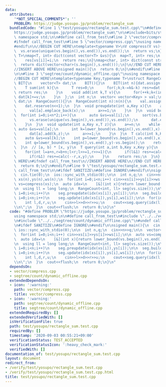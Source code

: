 ```yaml
---
data:
  attributes:
    '*NOT_SPECIAL_COMMENTS*': ''
    PROBLEM: https://judge.yosupo.jp/problem/rectangle_sum
  bundledCode: "#line 1 \"test/yosupo/rectangle_sum.test.cpp\"\n#define PROBLEM \"\
    https://judge.yosupo.jp/problem/rectangle_sum\"\n\n#include<bits/stdc++.h>\nusing\
    \ namespace std;\n\n#define call_from_test\n#line 2 \"vector/compress.cpp\"\n\n\
    #ifndef call_from_test\n#line 5 \"vector/compress.cpp\"\nusing namespace std;\n\
    #endif\n\n//BEGIN CUT HERE\ntemplate<typename V>\nV compress(V vs){\n  sort(vs.begin(),vs.end());\n\
    \  vs.erase(unique(vs.begin(),vs.end()),vs.end());\n  return vs;\n}\ntemplate<typename\
    \ T>\nmap<T, int> dict(const vector<T> &vs){\n  map<T, int> res;\n  for(int i=0;i<(int)vs.size();i++)\n\
    \    res[vs[i]]=i;\n  return res;\n}\nmap<char, int> dict(const string &s){\n\
    \  return dict(vector<char>(s.begin(),s.end()));\n}\n//END CUT HERE\n#ifndef call_from_test\n\
    //INSERT ABOVE HERE\nsigned main(){\n  return 0;\n}\n#endif\n#line 1 \"segtree/count/dynamic_offline.cpp\"\
    \n\n#line 3 \"segtree/count/dynamic_offline.cpp\"\nusing namespace std;\n#endif\n\
    //BEGIN CUT HERE\ntemplate<typename Key,typename T>\nstruct RangeCount{\n  struct\
    \ BIT{\n    vector<T> dat;\n    BIT(){}\n    BIT(int n){dat.assign(++n,0);}\n\
    \    T sum(int k){\n      T res=0;\n      for(;k;k-=k&-k) res+=dat[k];\n     \
    \ return res;\n    }\n    void add(int k,T v){\n      for(++k;k<(int)dat.size();k+=k&-k)\
    \ dat[k]+=v;\n    }\n  };\n  int n;\n  vector< vector<Key> > val;\n  vector<BIT>\
    \ dat;\n  RangeCount(){}\n  RangeCount(int n):n(n){\n    val.assign(n<<1,vector<Key>());\n\
    \    dat.reserve(n<<1);\n  }\n  void preupdate(int a,Key x){\n    a+=n;\n    while(a){\n\
    \      val[a].emplace_back(x);\n      a>>=1;\n    }\n  }\n  void build(){\n  \
    \  for(int i=0;i<n*2;i++){\n      auto &vs=val[i];\n      sort(vs.begin(),vs.end());\n\
    \      vs.erase(unique(vs.begin(),vs.end()),vs.end());\n      dat.emplace_back(vs.size());\n\
    \    }\n  }\n  void update(int a,Key x,T z){\n    a+=n;\n    while(a){\n     \
    \ auto &vs=val[a];\n      int k=lower_bound(vs.begin(),vs.end(),x)-vs.begin();\n\
    \      dat[a].add(k,z);\n      a>>=1;\n    }\n  }\n  T calc(int k,Key x,Key y){\n\
    \    auto &vs=val[k];\n    int p=lower_bound(vs.begin(),vs.end(),x)-vs.begin();\n\
    \    int q=lower_bound(vs.begin(),vs.end(),y)-vs.begin();\n    return dat[k].sum(q)-dat[k].sum(p);\n\
    \  }\n  // [a, b) * [x, y)\n  T query(int a,int b,Key x,Key y){\n    T res=0;\n\
    \    for(int l=a+n,r=b+n;l<r;l>>=1,r>>=1){\n      if(l&1) res+=calc(l++,x,y);\n\
    \      if(r&1) res+=calc(--r,x,y);\n    }\n    return res;\n  }\n};\n//END CUT\
    \ HERE\n#ifndef call_from_test\n//INSERT ABOVE HERE\n//END CUT HERE\nsigned main(){\n\
    \  return 0;\n}\n#endif\n#line 9 \"test/yosupo/rectangle_sum.test.cpp\"\n#undef\
    \ call_from_test\n\n#ifdef SANITIZE\n#define IGNORE\n#endif\n\nsigned main(){\n\
    \  cin.tie(0);\n  ios::sync_with_stdio(0);\n\n  int n,q;\n  cin>>n>>q;\n\n  vector<int>\
    \ xs(n),ys(n),ws(n);\n  for(int i=0;i<n;i++) cin>>xs[i]>>ys[i]>>ws[i];\n\n  auto\
    \ vs=compress(xs);\n  auto idx=\n    [&](int x){return lower_bound(vs.begin(),vs.end(),x)-vs.begin();};\n\
    \n  using ll = long long;\n  RangeCount<int, ll> seg(vs.size());\n\n  for(int\
    \ i=0;i<n;i++)\n    seg.preupdate(idx(xs[i]),ys[i]);\n\n  seg.build();\n\n  for(int\
    \ i=0;i<n;i++)\n    seg.update(idx(xs[i]),ys[i],ws[i]);\n\n  for(int i=0;i<q;i++){\n\
    \    int l,d,r,u;\n    cin>>l>>d>>r>>u;\n    cout<<seg.query(idx(l),idx(r),d,u)<<\"\
    \\n\";\n  }\n  cout<<flush;\n  return 0;\n}\n"
  code: "#define PROBLEM \"https://judge.yosupo.jp/problem/rectangle_sum\"\n\n#include<bits/stdc++.h>\n\
    using namespace std;\n\n#define call_from_test\n#include \"../../vector/compress.cpp\"\
    \n#include \"../../segtree/count/dynamic_offline.cpp\"\n#undef call_from_test\n\
    \n#ifdef SANITIZE\n#define IGNORE\n#endif\n\nsigned main(){\n  cin.tie(0);\n \
    \ ios::sync_with_stdio(0);\n\n  int n,q;\n  cin>>n>>q;\n\n  vector<int> xs(n),ys(n),ws(n);\n\
    \  for(int i=0;i<n;i++) cin>>xs[i]>>ys[i]>>ws[i];\n\n  auto vs=compress(xs);\n\
    \  auto idx=\n    [&](int x){return lower_bound(vs.begin(),vs.end(),x)-vs.begin();};\n\
    \n  using ll = long long;\n  RangeCount<int, ll> seg(vs.size());\n\n  for(int\
    \ i=0;i<n;i++)\n    seg.preupdate(idx(xs[i]),ys[i]);\n\n  seg.build();\n\n  for(int\
    \ i=0;i<n;i++)\n    seg.update(idx(xs[i]),ys[i],ws[i]);\n\n  for(int i=0;i<q;i++){\n\
    \    int l,d,r,u;\n    cin>>l>>d>>r>>u;\n    cout<<seg.query(idx(l),idx(r),d,u)<<\"\
    \\n\";\n  }\n  cout<<flush;\n  return 0;\n}\n"
  dependsOn:
  - vector/compress.cpp
  - segtree/count/dynamic_offline.cpp
  extendedDependsOn:
  - icon: ':warning:'
    path: vector/compress.cpp
    title: vector/compress.cpp
  - icon: ':warning:'
    path: segtree/count/dynamic_offline.cpp
    title: segtree/count/dynamic_offline.cpp
  extendedRequiredBy: []
  extendedVerifiedWith: []
  isVerificationFile: true
  path: test/yosupo/rectangle_sum.test.cpp
  requiredBy: []
  timestamp: '2020-09-03 00:55:21+09:00'
  verificationStatus: TEST_ACCEPTED
  verificationStatusIcon: ':heavy_check_mark:'
  verifiedWith: []
documentation_of: test/yosupo/rectangle_sum.test.cpp
layout: document
redirect_from:
- /verify/test/yosupo/rectangle_sum.test.cpp
- /verify/test/yosupo/rectangle_sum.test.cpp.html
title: test/yosupo/rectangle_sum.test.cpp
---
```

